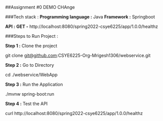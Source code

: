 ##Assignment #0 DEMO CHAnge 

###Tech stack :
**Programming language :** Java
**Framework :** Springboot

**API :** 
**GET -** http://localhost:8080/spring2022-csye6225/app/1.0.0/healthz

###Steps to Run Project : 

 
**Step 1 :** Clone the project

git clone git@github.com:CSYE6225-Org-Mrigesh1306/webservice.git

**Step 2 :** Go to Directory

cd ./webservice/WebApp

**Step 3 :** Run the Application

./mvnw spring-boot:run


**Step 4 :** Test the API

curl http://localhost:8080/spring2022-csye6225/app/1.0.0/healthz





